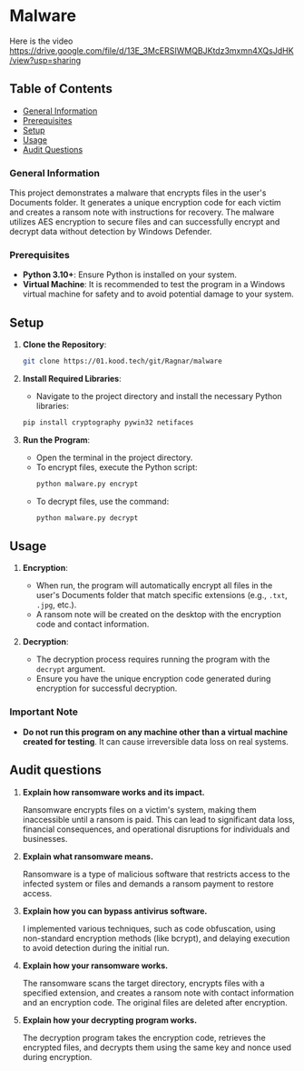# Malware

Here is the video
https://drive.google.com/file/d/13E_3McERSIWMQBJKtdz3mxmn4XQsJdHK/view?usp=sharing

## Table of Contents
- [General Information](#general-information)
- [Prerequisites](#prerequisites)
- [Setup](#setup)
- [Usage](#usage)
- [Audit Questions](#audit-questions)


### General Information

This project demonstrates a malware that encrypts files in the user's Documents folder. It generates a unique encryption code for each victim and creates a ransom note with instructions for recovery. The malware utilizes AES encryption to secure files and can successfully encrypt and decrypt data without detection by Windows Defender.

### Prerequisites

- **Python 3.10+**: Ensure Python is installed on your system.
- **Virtual Machine**: It is recommended to test the program in a Windows virtual machine for safety and to avoid potential damage to your system.

## Setup

1. **Clone the Repository**:
    ```bash
    git clone https://01.kood.tech/git/Ragnar/malware
    ```

2. **Install Required Libraries**:
    - Navigate to the project directory and install the necessary Python libraries:
    ```bash
    pip install cryptography pywin32 netifaces
    ```

3. **Run the Program**:
    - Open the terminal in the project directory.
    - To encrypt files, execute the Python script:
      ```bash
      python malware.py encrypt
      ```
    - To decrypt files, use the command:
      ```bash
      python malware.py decrypt
      ```


## Usage

1. **Encryption**:
   - When run, the program will automatically encrypt all files in the user's Documents folder that match specific extensions (e.g., `.txt`, `.jpg`, etc.).
   - A ransom note will be created on the desktop with the encryption code and contact information.

2. **Decryption**:
   - The decryption process requires running the program with the `decrypt` argument.
   - Ensure you have the unique encryption code generated during encryption for successful decryption.


### Important Note
- **Do not run this program on any machine other than a virtual machine created for testing**. It can cause irreversible data loss on real systems.


## Audit questions

1. **Explain how ransomware works and its impact.**

    Ransomware encrypts files on a victim's system, making them inaccessible until a ransom is paid. This can lead to significant data loss, financial consequences, and operational disruptions for individuals and businesses.

2. **Explain what ransomware means.**

    Ransomware is a type of malicious software that restricts access to the infected system or files and demands a ransom payment to restore access.

3. **Explain how you can bypass antivirus software.**

    I implemented various techniques, such as code obfuscation, using non-standard encryption methods (like bcrypt), and delaying execution to avoid detection during the initial run.

4. **Explain how your ransomware works.**

    The ransomware scans the target directory, encrypts files with a specified extension, and creates a ransom note with contact information and an encryption code. The original files are deleted after encryption.

5. **Explain how your decrypting program works.**

    The decryption program takes the encryption code, retrieves the encrypted files, and decrypts them using the same key and nonce used during encryption.